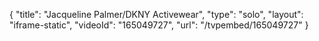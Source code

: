 {
    "title": "Jacqueline Palmer\/DKNY Activewear",
    "type": "solo",
    "layout": "iframe-static",
    "videoId": "165049727",
    "url": "\/tvpembed\/165049727"
}